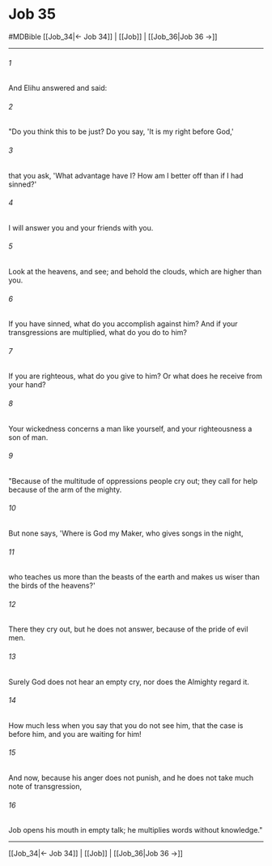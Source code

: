 # Job 35
#MDBible
[[Job_34|← Job 34]] | [[Job]] | [[Job_36|Job 36 →]]

***

###### 1 
And Elihu answered and said: 

###### 2 
"Do you think this to be just? Do you say, 'It is my right before God,' 

###### 3 
that you ask, 'What advantage have I? How am I better off than if I had sinned?' 

###### 4 
I will answer you and your friends with you. 

###### 5 
Look at the heavens, and see; and behold the clouds, which are higher than you. 

###### 6 
If you have sinned, what do you accomplish against him? And if your transgressions are multiplied, what do you do to him? 

###### 7 
If you are righteous, what do you give to him? Or what does he receive from your hand? 

###### 8 
Your wickedness concerns a man like yourself, and your righteousness a son of man. 

###### 9 
"Because of the multitude of oppressions people cry out; they call for help because of the arm of the mighty. 

###### 10 
But none says, 'Where is God my Maker, who gives songs in the night, 

###### 11 
who teaches us more than the beasts of the earth and makes us wiser than the birds of the heavens?' 

###### 12 
There they cry out, but he does not answer, because of the pride of evil men. 

###### 13 
Surely God does not hear an empty cry, nor does the Almighty regard it. 

###### 14 
How much less when you say that you do not see him, that the case is before him, and you are waiting for him! 

###### 15 
And now, because his anger does not punish, and he does not take much note of transgression, 

###### 16 
Job opens his mouth in empty talk; he multiplies words without knowledge." 

***

[[Job_34|← Job 34]] | [[Job]] | [[Job_36|Job 36 →]]
